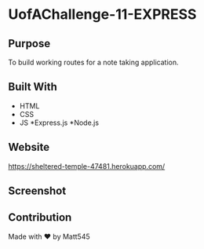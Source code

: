 # UofAChallenge-11-EXPRESS

## Purpose
To build working routes for a note taking application.

## Built With
* HTML
* CSS
* JS
*Express.js
*Node.js
## Website
https://sheltered-temple-47481.herokuapp.com/

## Screenshot


## Contribution
Made with :heart: by Matt545
